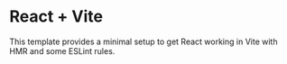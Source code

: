 # React + Vite

This template provides a minimal setup to get React working in Vite with HMR and some ESLint rules.

 

 
